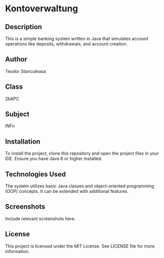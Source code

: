 # Kontoverwaltung

## Description
This is a simple banking system written in Java that simulates account operations like deposits, withdrawals, and account creation.

## Author
Teodor Stanculeasa

## Class
2bAPC

## Subject
INFn

## Installation
To install the project, clone this repository and open the project files in your IDE. Ensure you have Java 8 or higher installed.

## Technologies Used
The system utilizes basic Java classes and object-oriented programming (OOP) concepts. It can be extended with additional features.

## Screenshots
Include relevant screenshots here.

## License
This project is licensed under the MIT License. See LICENSE file for more information.
